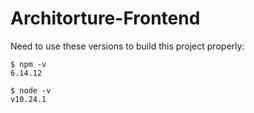 # Architorture-Frontend

Need to use these versions to build this project properly:
```shell
$ npm -v
6.14.12

$ node -v
v10.24.1
```